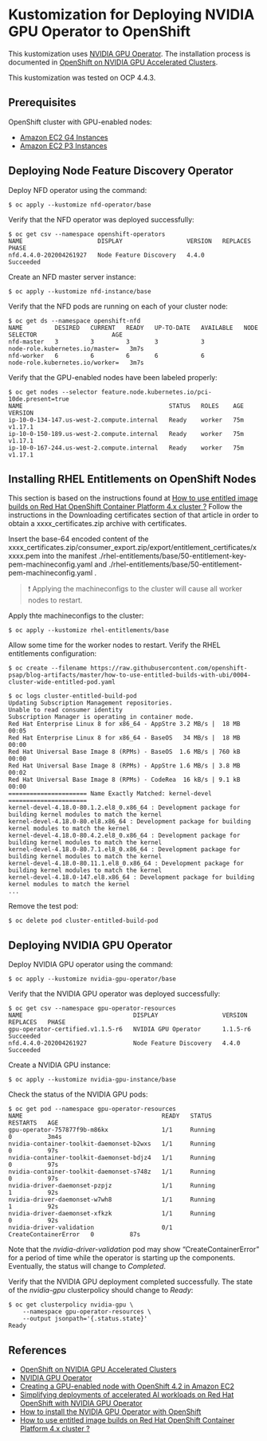 # Kustomization for Deploying NVIDIA GPU Operator to OpenShift

This kustomization uses [NVIDIA GPU Operator](https://github.com/NVIDIA/gpu-operator). The installation process is documented in [OpenShift on NVIDIA GPU Accelerated Clusters](https://docs.nvidia.com/datacenter/kubernetes/openshift-on-gpu-install-guide/index.html).

This kustomization was tested on OCP 4.4.3.

## Prerequisites

OpenShift cluster with GPU-enabled nodes:

* [Amazon EC2 G4 Instances](https://aws.amazon.com/ec2/instance-types/g4/)
* [Amazon EC2 P3 Instances](https://aws.amazon.com/ec2/instance-types/p3/)

## Deploying Node Feature Discovery Operator

Deploy NFD operator using the command:

```
$ oc apply --kustomize nfd-operator/base
```

Verify that the NFD operator was deployed successfully:

```
$ oc get csv --namespace openshift-operators
NAME                     DISPLAY                  VERSION   REPLACES   PHASE
nfd.4.4.0-202004261927   Node Feature Discovery   4.4.0                Succeeded
```
Create an NFD master server instance:

```
$ oc apply --kustomize nfd-instance/base
```

Verify that the NFD pods are running on each of your cluster node:

```
$ oc get ds --namespace openshift-nfd
NAME         DESIRED   CURRENT   READY   UP-TO-DATE   AVAILABLE   NODE SELECTOR                     AGE
nfd-master   3         3         3       3            3           node-role.kubernetes.io/master=   3m7s
nfd-worker   6         6         6       6            6           node-role.kubernetes.io/worker=   3m7s
```

Verify that the GPU-enabled nodes have been labeled properly:

```
$ oc get nodes --selector feature.node.kubernetes.io/pci-10de.present=true
NAME                                         STATUS   ROLES    AGE   VERSION
ip-10-0-134-147.us-west-2.compute.internal   Ready    worker   75m   v1.17.1
ip-10-0-150-189.us-west-2.compute.internal   Ready    worker   75m   v1.17.1
ip-10-0-167-244.us-west-2.compute.internal   Ready    worker   75m   v1.17.1
```

## Installing RHEL Entitlements on OpenShift Nodes

This section is based on the instructions found at [How to use entitled image builds on Red Hat OpenShift Container Platform 4.x cluster ?](https://access.redhat.com/solutions/4908771) Follow the instructions in the Downloading certificates section of that article in order to obtain a xxxx_certificates.zip archive with certificates.

Insert the base-64 encoded content of the xxxx_certificates.zip/consumer_export.zip/export/entitlement_certificates/xxxxx.pem into the manifest ./rhel-entitlements/base/50-entitlement-key-pem-machineconfig.yaml and ./rhel-entitlements/base/50-entitlement-pem-machineconfig.yaml     .

> :exclamation: Applying the machineconfigs to the cluster will cause all worker nodes to restart.

Apply thte machineconfigs to the cluster:

```
$ oc apply --kustomize rhel-entitlements/base
```

Allow some time for the worker nodes to restart. Verify the RHEL entitlements configuration:

```
$ oc create --filename https://raw.githubusercontent.com/openshift-psap/blog-artifacts/master/how-to-use-entitled-builds-with-ubi/0004-cluster-wide-entitled-pod.yaml
```

```
$ oc logs cluster-entitled-build-pod
Updating Subscription Management repositories.
Unable to read consumer identity
Subscription Manager is operating in container mode.
Red Hat Enterprise Linux 8 for x86_64 - AppStre 3.2 MB/s |  18 MB     00:05
Red Hat Enterprise Linux 8 for x86_64 - BaseOS   34 MB/s |  18 MB     00:00
Red Hat Universal Base Image 8 (RPMs) - BaseOS  1.6 MB/s | 760 kB     00:00
Red Hat Universal Base Image 8 (RPMs) - AppStre 1.6 MB/s | 3.8 MB     00:02
Red Hat Universal Base Image 8 (RPMs) - CodeRea  16 kB/s | 9.1 kB     00:00
====================== Name Exactly Matched: kernel-devel ======================
kernel-devel-4.18.0-80.1.2.el8_0.x86_64 : Development package for building kernel modules to match the kernel
kernel-devel-4.18.0-80.el8.x86_64 : Development package for building kernel modules to match the kernel
kernel-devel-4.18.0-80.4.2.el8_0.x86_64 : Development package for building kernel modules to match the kernel
kernel-devel-4.18.0-80.7.1.el8_0.x86_64 : Development package for building kernel modules to match the kernel
kernel-devel-4.18.0-80.11.1.el8_0.x86_64 : Development package for building kernel modules to match the kernel
kernel-devel-4.18.0-147.el8.x86_64 : Development package for building kernel modules to match the kernel
...
```

Remove the test pod:

```
$ oc delete pod cluster-entitled-build-pod
```

## Deploying NVIDIA GPU Operator

Deploy NVIDIA GPU operator using the command:

```
$ oc apply --kustomize nvidia-gpu-operator/base
```

Verify that the NVIDIA GPU operator was deployed successfully:

```
$ oc get csv --namespace gpu-operator-resources
NAME                               DISPLAY                  VERSION    REPLACES   PHASE
gpu-operator-certified.v1.1.5-r6   NVIDIA GPU Operator      1.1.5-r6              Succeeded
nfd.4.4.0-202004261927             Node Feature Discovery   4.4.0                 Succeeded
```

Create a NVIDIA GPU instance:

```
$ oc apply --kustomize nvidia-gpu-instance/base
```

Check the status of the NVIDIA GPU pods:

```
$ oc get pod --namespace gpu-operator-resources
NAME                                       READY   STATUS                 RESTARTS   AGE
gpu-operator-757877f9b-m86kx               1/1     Running                0          3m4s
nvidia-container-toolkit-daemonset-b2wxs   1/1     Running                0          97s
nvidia-container-toolkit-daemonset-bdjz4   1/1     Running                0          97s
nvidia-container-toolkit-daemonset-s748z   1/1     Running                0          97s
nvidia-driver-daemonset-pzpjz              1/1     Running                1          92s
nvidia-driver-daemonset-w7wh8              1/1     Running                1          92s
nvidia-driver-daemonset-xfkzk              1/1     Running                0          92s
nvidia-driver-validation                   0/1     CreateContainerError   0          87s
```

Note that the *nvidia-driver-validation* pod may show “CreateContainerError” for a period of time while the operator is starting up the components. Eventually, the status will change to *Completed*.

Verify that the NVIDIA GPU deployment completed successfully. The state of the *nvidia-gpu* clusterpolicy should change to *Ready*:

```
$ oc get clusterpolicy nvidia-gpu \
    --namespace gpu-operator-resources \
    --output jsonpath='{.status.state}'
Ready
```

## References

* [OpenShift on NVIDIA GPU Accelerated Clusters](https://docs.nvidia.com/datacenter/kubernetes/openshift-on-gpu-install-guide/index.html)
* [NVIDIA GPU Operator](https://github.com/NVIDIA/gpu-operator)
* [Creating a GPU-enabled node with OpenShift 4.2 in Amazon EC2](https://www.openshift.com/blog/creating-a-gpu-enabled-node-with-openshift-4-2-in-amazon-ec2)
* [Simplifying deployments of accelerated AI workloads on Red Hat OpenShift with NVIDIA GPU Operator](https://www.openshift.com/blog/simplifying-deployments-of-accelerated-ai-workloads-on-red-hat-openshift-with-nvidia-gpu-operator)
* [How to install the NVIDIA GPU Operator with OpenShift](https://access.redhat.com/solutions/4908611)
* [How to use entitled image builds on Red Hat OpenShift Container Platform 4.x cluster ?](https://access.redhat.com/solutions/4908771)
